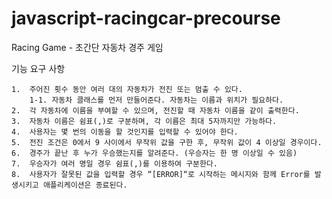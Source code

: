 # javascript-racingcar-precourse
Racing Game - 초간단 자동차 경주 게임

기능 요구 사항

	1.	주어진 횟수 동안 여러 대의 자동차가 전진 또는 멈출 수 있다.
        1-1. 자동차 클래스를 먼저 만들어준다. 자동차는 이름과 위치가 필요하다.
    2.	각 자동차에 이름을 부여할 수 있으며, 전진할 때 자동차 이름을 같이 출력한다.
	3.	자동차 이름은 쉼표(,)로 구분하며, 각 이름은 최대 5자까지만 가능하다.
	4.	사용자는 몇 번의 이동을 할 것인지를 입력할 수 있어야 한다.
	5.	전진 조건은 0에서 9 사이에서 무작위 값을 구한 후, 무작위 값이 4 이상일 경우이다.
	6.	경주가 끝난 후 누가 우승했는지를 알려준다. (우승자는 한 명 이상일 수 있음)
	7.	우승자가 여러 명일 경우 쉼표(,)를 이용하여 구분한다.
	8.	사용자가 잘못된 값을 입력할 경우 “[ERROR]“로 시작하는 메시지와 함께 Error를 발생시키고 애플리케이션은 종료된다.
